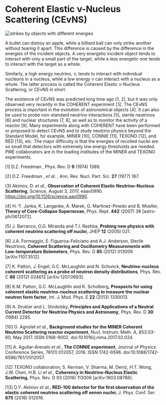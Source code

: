 ---
---

# Coherent Elastic &nu;-Nucleus Scattering (CEvNS)

![strikes by objects with different energies](https://drive.google.com/uc?id=0BwM7XYhFgK7objRmQUdET2ZfbGc)

A bullet can distroy an apple, while a billiard ball can only strike another without tearing it apart. This difference is caused by the difference in the energies of the incident objects. A very energetic incident object tends to interact with only a small part of the target, while a less energetic one tends to interact with the target as a whole.

Similarly, a high energy neutrino, &nu;, tends to interact with individual nucleons in a nucleus, while a low energy &nu; can interact with a nucleus as a whole. The latter process is called the Coherent Elastic &nu;-Nucleus Scattering, or CEvNS in short.

The existence of CEvNS was predicted long time ago [1, 2],  but it was only observed very recently in the COHERENT experiment [3]. The CEvNS process is important in the evolution of astronomical objects [4]. It can also be used to probe non-standard neutrino interactions [5], sterile neutrinos [6] and nuclear structures [7, 8], as well as to monitor the activity of a reactor [9]. Many experiments along with COHERENT have been performed or proposed to detect CEvNS and to study neutrino physics beyond the Standard Model, for example, MINER [10], CONNIE [11], TEXONO [12], and RED [13], etc. The major difficulty is that the energies of recoiled nuclei are so small that detectors with extremely low energy thresholds are needed. PIRE collaborators are in the leading institutes of the MINER and TEXONO experiments.

[1] D.Z. Freedman , Phys. Rev. D **9** (1974) 1389.

[2] D.Z. Freedman , _et al._ , Ann. Rev. Nucl. Part. Sci. **27** (1977) 167.

[3] Akimov, D. _et al._, **Observation of Coherent Elastic Neutrino-Nucleus Scattering**, Science, August 3, 2017, eaao0990. https://doi.org/10.1126/science.aao0990.

[4] H.-T. Janka, K. Langanke, A. Marek, G. Martinez-Pinedo and B. Mueller, **Theory of Core-Collapse Supernovae**, Phys. Rept. **442** (2007) 38 [astro-ph/0612072].

[5] J. Barranco, O.G. Miranda and T.I. Rashba, **Probing new physics with coherent neutrino scattering off nuclei**, JHEP **12** (2005) 021.

[6] J.A. Formaggio, E. Figueroa-Feliciano and A.J. Anderson, Sterile Neutrinos, **Coherent Scattering and Oscillometry Measurements with Low-temperature Bolometers**, Phys. Rev. D **85** (2012) 013009 [arXiv:1107.3512].

[7] K. Patton, J. Engel, G.C. McLaughlin and N. Schunck, **Neutrino-nucleus coherent scattering as a probe of neutron density distributions**, Phys. Rev. C **86** (2012) 024612 [arXiv:1207.0693].

[8] K.M. Patton, G.C. McLaughlin and K. Scholberg, **Prospects for using coherent elastic neutrino-nucleus scattering to measure the nuclear neutron form factor**, Int. J. Mod. Phys. E **22** (2013) 1330013.

[9] A. Drukier and L. Stodolsky, **Principles and Applications of a Neutral Current Detector for Neutrino Physics and Astronomy**, Phys. Rev. D **30** (1984) 2295.

[10] G. Agnolet _et al._, **Background studies for the MINER Coherent Neutrino Scattering reactor experiment**, Nucl. Instrum. Meth. A, 853:53-60, May 2017. ISSN 0168-9002. doi:10.1016/j.nima.2017.02.024.

[11] A. Aguilar-Arevalo _et al._, **The CONNIE experiment**, Journal of Physics: Conference Series, 761(1):012057, 2016. ISSN 1742-6596.
doi:10.1088/1742-6596/761/1/012057.

[12] TEXONO collaboration, S. Kerman, V. Sharma, M. Deniz, H.T. Wong, J.W. Chen, H.B. Li _et al._, **Coherency in Neutrino-Nucleus Elastic Scattering**, Phys. Rev. D 93 (2016) 113006 [arXiv:1603.08786].

[13] D.Y. Akimov _et al._, **RED-100 detector for the first observation of the elastic coherent neutrino scattering off xenon nuclei**, J. Phys. Conf. Ser. **675** (2016) 012016.
